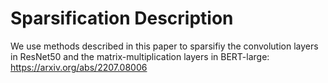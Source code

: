 Sparsification Description
======

We use methods described in this paper to sparsifiy the convolution layers in ResNet50 and the matrix-multiplication layers in BERT-large: https://arxiv.org/abs/2207.08006
